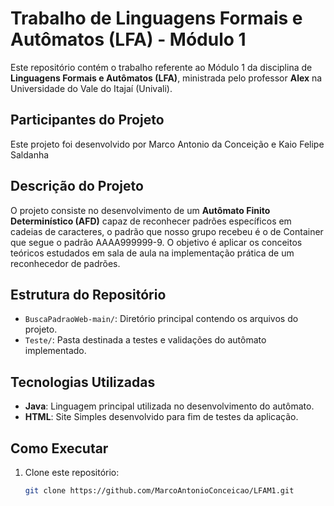 # Trabalho de Linguagens Formais e Autômatos (LFA) - Módulo 1

Este repositório contém o trabalho referente ao Módulo 1 da disciplina de **Linguagens Formais e Autômatos (LFA)**, ministrada pelo professor **Alex** na Universidade do Vale do Itajaí (Univali).

## Participantes do Projeto

Este projeto foi desenvolvido por Marco Antonio da Conceição e Kaio Felipe Saldanha

## Descrição do Projeto

O projeto consiste no desenvolvimento de um **Autômato Finito Determinístico (AFD)** capaz de reconhecer padrões específicos em cadeias de caracteres, o padrão que nosso grupo recebeu é o de Container que segue o padrão AAAA999999-9. O objetivo é aplicar os conceitos teóricos estudados em sala de aula na implementação prática de um reconhecedor de padrões.

## Estrutura do Repositório

- `BuscaPadraoWeb-main/`: Diretório principal contendo os arquivos do projeto.
- `Teste/`: Pasta destinada a testes e validações do autômato implementado.

## Tecnologias Utilizadas

- **Java**: Linguagem principal utilizada no desenvolvimento do autômato.
- **HTML**: Site Simples desenvolvido para fim de testes da aplicação.

## Como Executar

1. Clone este repositório:
   ```bash
   git clone https://github.com/MarcoAntonioConceicao/LFAM1.git
